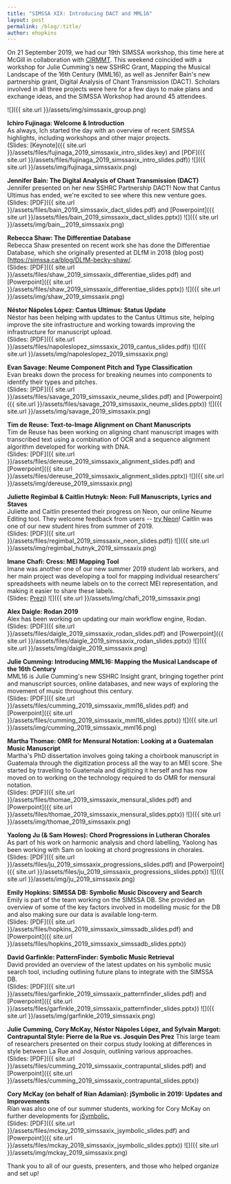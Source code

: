 ```yaml
---
title: "SIMSSA XIX: Introducing DACT and MML16"
layout: post
permalink: /blog/:title/
author: ehopkins
---
```


On 21 September 2019, we had our 19th SIMSSA workshop, this time here at McGill in collaboration with [CIRMMT](https://www.cirmmt.org). This weekend coincided with a workshop for Julie Cumming's new SSHRC Grant, Mapping the Musical Landscape of the 16th Century (MML16), as well as Jennifer Bain's new partnership grant, Digital Analysis of Chant Transmission (DACT). Scholars involved in all three projects were here for a few days to make plans and exchange ideas, and the SIMSSA Workshop had around 45 attendees.

![]({{ site.url }}/assets/img/simssaxix_group.png)

**Ichiro Fujinaga: Welcome & Introduction**  
As always, Ich started the day with an overview of recent SIMSSA highlights, including workshops and other major projects.  
(Slides: 
[Keynote]({{ site.url }}/assets/files/fujinaga_2019_simssaxix_intro_slides.key) 
and [PDF]({{ site.url }}/assets/files/fujinaga_2019_simssaxix_intro_slides.pdf))
![]({{ site.url }}/assets/img/fujinaga_simssaxix.png)			

**Jennifer Bain: The Digital Analysis of Chant Transmission (DACT)**  
Jennifer presented on her new SSHRC Partnership DACT! Now that Cantus Ultimus has ended, we're excited to see where this new venture goes.  
(Slides: 
[PDF]({{ site.url }}/assets/files/bain_2019_simssaxix_dact_slides.pdf) and [Powerpoint]({{ site.url }}/assets/files/bain_2019_simssaxix_dact_slides.pptx))
![]({{ site.url }}/assets/img/bain__2019_simssaxix.png)		

**Rebecca Shaw: The Differentiae Database**  
Rebecca Shaw presented on recent work she has done the Differentiae Database, which she originally presented at DLfM in 2018 (blog post)[https://simssa.ca/blog/DLfM-becky-shaw/.    
(Slides: 
[PDF]({{ site.url }}/assets/files/shaw_2019_simssaxix_differentiae_slides.pdf) 
and [Powerpoint]({{ site.url }}/assets/files/shaw_2019_simssaxix_differentiae_slides.pptx))
![]({{ site.url }}/assets/img/shaw_2019_simssaxix.png)

**Néstor Nápoles López: Cantus Ultimus: Status Update**  
Néstor has been helping with updates to the Cantus Ultimus site, helping improve the site infrastructure and working towards improving the infrastructure for manuscript upload.  
(Slides: 
[PDF]({{ site.url }}/assets/files/napoleslopez_simssaxix_2019_cantus_slides.pdf))
![]({{ site.url }}/assets/img/napoleslopez_2019_simssaxix.png)

**Evan Savage: Neume Component Pitch and Type Classification**  
Evan breaks down the process for breaking neumes into components to identify their types and pitches.  
(Slides: 
[PDF]({{ site.url }}/assets/files/savage_2019_simssaxix_neume_slides.pdf) 
and [Powerpoint]({{ site.url }}/assets/files/savage_2019_simssaxix_neume_slides.pptx))
![]({{ site.url }}/assets/img/savage_2019_simssaxix.png)

**Tim de Reuse: Text-to-Image Alignment on Chant Manuscripts**  
Tim de Reuse has been working on aligning chant manuscript images with transcribed text using a combination of OCR and a sequence alignment algorithm developed for working with DNA.  
(Slides: 
[PDF]({{ site.url }}/assets/files/dereuse_2019_simssaxix_alignment_slides.pdf) and [Powerpoint]({{ site.url }}/assets/files/dereuse_2019_simssaxix_alignment_slides.pptx))
![]({{ site.url }}/assets/img/dereuse_2019_simssaxix.png)		

**Juliette Regimbal & Caitlin Hutnyk: Neon: Full Manuscripts, Lyrics and Staves**  
Juliette and Caitlin presented their progress on Neon, our online Neume Editing tool. They welcome feedback from users -- [try Neon](https://ddmal.music.mcgill.ca/Neon/)! Caitlin was one of our new student hires from summer of 2019.  
(Slides: 
[PDF]({{ site.url }}/assets/files/regimbal_2019_simssaxix_neon_slides.pdf))
![]({{ site.url }}/assets/img/regimbal_hutnyk_2019_simssaxix.png)

**Imane Chafi: Cress: MEI Mapping Tool**  
Imane was another one of our new summer 2019 student lab workers, and her main project was developing a tool for mapping individual researchers' spreadsheets with neume labels on to the correct MEI representation, and making it easier to share these labels.  
(Slides: 
[Prezi](https://prezi.com/view/TQt8frGysmmRUSAMvI76/))
![]({{ site.url }}/assets/img/chafi_2019_simssaxix.png)		

**Alex Daigle: Rodan 2019**  
Alex has been working on updating our main workflow engine, Rodan.  
(Slides: 
[PDF]({{ site.url }}/assets/files/daigle_2019_simssaxix_rodan_slides.pdf) 
and [Powerpoint]({{ site.url }}/assets/files/daigle_2019_simssaxix_rodan_slides.pptx))
![]({{ site.url }}/assets/img/daigle_2019_simssaxix.png)		
	
**Julie Cumming: Introducing MML16: Mapping the Musical Landscape of the 16th Century**  
MML16 is Julie Cumming's new SSHRC Insight grant, bringing together print and manuscript sources, online databases, and new ways of exploring the movement of music throughout this century.  
(Slides: 
[PDF]({{ site.url }}/assets/files/cumming_2019_simssaxix_mml16_slides.pdf) 
and [Powerpoint]({{ site.url }}/assets/files/cumming_2019_simssaxix_mml16_slides.pptx))
![]({{ site.url }}/assets/img/cumming_2019_simssaxix_mml16.png)	

**Martha Thomae: OMR for Mensural Notation: Looking at a Guatemalan Music Manuscript**  
Martha's PhD dissertation involves going taking a choirbook manuscript in Guatemala through the digitization process all the way to an MEI score. She started by travelling to Guatemala and digitizing it herself and has now moved on to working on the technology required to do OMR for mensural notation.  
(Slides: 
[PDF]({{ site.url }}/assets/files/thomae_2019_simssaxix_mensural_slides.pdf) 
and [Powerpoint]({{ site.url }}/assets/files/thomae_2019_simssaxix_mensural_slides.pptx))
![]({{ site.url }}/assets/img/thomae_2019_simssaxix.png)

**Yaolong Ju (& Sam Howes): Chord Progressions in Lutheran Chorales**  
As part of his work on harmonic analysis and chord labelling, Yaolong has been working with Sam on looking at chord progressions in chorales.  
(Slides: 
[PDF]({{ site.url }}/assets/files/ju_2019_simssaxix_progressions_slides.pdf) 
and [Powerpoint]({{ site.url }}/assets/files/ju_2019_simssaxix_progressions_slides.pptx))
![]({{ site.url }}/assets/img/ju_2019_simssaxix.png)

**Emily Hopkins: SIMSSA DB: Symbolic Music Discovery and Search**  
Emily is part of the team working on the SIMSSA DB. She provided an overview of some of the key factors involved in modelling music for the DB and also making sure our data is available long-term.  
(Slides: 
[PDF]({{ site.url }}/assets/files/hopkins_2019_simssaxix_simssadb_slides.pdf) 
and [Powerpoint]({{ site.url }}/assets/files/hopkins_2019_simssaxix_simssadb_slides.pptx))

**David Garfinkle: PatternFinder: Symbolic Music Retrieval**  
David provided an overview of the latest updates on his symbolic music search tool, including outlining future plans to integrate with the SIMSSA DB.  
(Slides: 
[PDF]({{ site.url }}/assets/files/garfinkle_2019_simssaxix_patternfinder_slides.pdf) 
and [Powerpoint]({{ site.url }}/assets/files/garfinkle_2019_simssaxix_patternfinder_slides.pptx))
![]({{ site.url }}/assets/img/garfinkle_2019_simssaxix.png)		

**Julie Cumming, Cory McKay, Néstor Nápoles López, and Sylvain Margot: Contrapuntal Style: Pierre de la Rue vs. Josquin Des Prez**
This large team of researchers presented on their corpus study looking at differences in style between La Rue and Josquin, outlining various approaches.  
(Slides: 
[PDF]({{ site.url }}/assets/files/cumming_2019_simssaxix_contrapuntal_slides.pdf) and [Powerpoint]({{ site.url }}/assets/files/cumming_2019_simssaxix_contrapuntal_slides.pptx))

**Cory McKay (on behalf of Rían Adamian): jSymbolic in 2019: Updates and Improvements**  
Rían was also one of our summer students, working for Cory McKay on further developments for [jSymbolic.](http://jmir.sourceforge.net/jSymbolic.html)  
(Slides: 
[PDF]({{ site.url }}/assets/files/mckay_2019_simssaxix_jsymbolic_slides.pdf) and [Powerpoint]({{ site.url }}/assets/files/mckay_2019_simssaxix_jsymbolic_slides.pptx))
![]({{ site.url }}/assets/img/mckay_2019_simssaxix.png)

Thank you to all of our guests, presenters, and those who helped organize and set up! 
